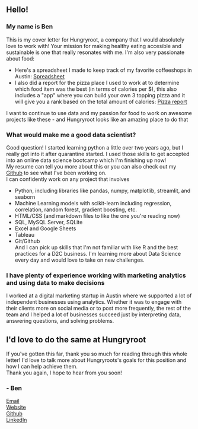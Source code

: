 ## Hello!

### My name is Ben    
This is my cover letter for Hungryroot, a company that I would absolutely love to work with! Your mission for making healthy eating accesible and sustainable is one that really resonates with me. I'm also very passionate about food: 

- Here's a spreadsheet I made to keep track of my favorite coffeeshops in Austin: [Spreadsheet](https://docs.google.com/spreadsheets/d/1ej90jWdd38xZb2M440tFu2RBhw0qJF92Jl6uLJeZU5A/edit#gid=0)
- I also did a report for the pizza place I used to work at to determine which food item was the best (in terms of calories per $), this also includes a "app" where you can build your own 3 topping pizza and it will give you a rank based on the total amount of calories: [Pizza report](https://benchamblee.blog/2020/03/25/239/) 
       
I want to continue to use data and my passion for food to work on awesome projects like these - and Hungryroot looks like an amazing place to do that

### What would make me a good data scientist? 
Good question! I started learning python a little over two years ago, but I really got into it after quarantine started. I used those skills to get accepted into an online data science bootcamp which I'm finishing up now!   
My resume can tell you more about this or you can also check out my [Github](https://github.com/Bench-amblee?tab=repositories) to see what I've been working on.  
I can confidently work on any project that involves
- Python, including libraries like pandas, numpy, matplotlib, streamlit, and seaborn
- Machine Learning models with scikit-learn including regression, correlation, random forest, gradient boosting, etc.
- HTML/CSS (and markdown files to like the one you're reading now)
- SQL, MySQL Server, SQLite
- Excel and Google Sheets
- Tableau
- Git/Github  
And I can pick up skills that I'm not familiar with like R and the best practices for a D2C business. I'm learning more about Data Science every day and would love to take on new challenges.

### I have plenty of experience working with marketing analytics and using data to make decisions
I worked at a digital marketing startup in Austin where we supported a lot of independent businesses using analytics.
Whether it was to engage with their clients more on social media or to post more frequently, the rest of the team and I helped a lot of businesses succeed just by interpreting data, answering questions, and solving problems. 
## I'd love to do the same at Hungryroot
If you've gotten this far, thank you so much for reading through this whole letter! I'd love to talk more about Hungryroots's goals for this position and how I can help achieve them.      
Thank you again, I hope to hear from you soon!  
### - Ben    

[Email](ben@benchamblee.blog)   
[Website](https://benchamblee.blog/)    
[Github](https://github.com/Bench-amblee)    
[LinkedIn](https://www.linkedin.com/in/ben-chamblee-he-him-354245a3/)    
